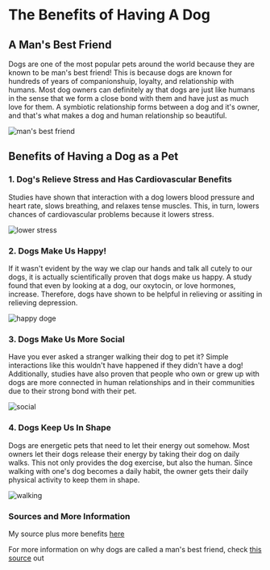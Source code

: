 # The Benefits of Having A Dog
## A Man's Best Friend
Dogs are one of the most popular pets around the world because they are known to be man's best friend! This is because dogs are known for hundreds of years of companionshuip, loyalty, and relationship with humans. Most dog owners can definitely ay that dogs are just like humans in the sense that we form a close bond with them and have just as much love for them. A symbiotic relationship forms between a dog and it's owner, and that's what makes a dog and human relationship so beautiful. 

![man's best friend](https://www.mypet.com/img/basic-pet-care/dog-mans-best-friend.jpg)
## Benefits of Having a Dog as a Pet
### 1. Dog's Relieve Stress and Has Cardiovascular Benefits
Studies have shown that interaction with a dog lowers blood pressure and heart rate, slows breathing, and relaxes tense muscles. This, in turn, lowers chances of cardiovascular problems because it lowers stress. 

![lower stress](https://s.yimg.com/ny/api/res/1.2/GTa4o5mNtadaMqUJfpeZUQ--~A/YXBwaWQ9aGlnaGxhbmRlcjtzbT0xO3c9ODAw/https://media.zenfs.com/en/cooking_light_565/77f4acec43c80e8fd444d5c3cfcc5446)

### 2. Dogs Make Us Happy! 
If it wasn't evident by the way we clap our hands and talk all cutely to our dogs, it is actually scientifically proven that dogs make us happy. A study found that even by looking at a dog, our oxytocin, or love hormones, increase. Therefore, dogs have shown to be helpful in relieving or assiting in relieving depression.  

![happy doge](https://happydogclipsandkennels.files.wordpress.com/2019/08/happy-dog-country-clips-and-kennels-happy-dog-photos-1.png?w=1280&h=853&crop=1)

### 3. Dogs Make Us More Social
Have you ever asked a stranger walking their dog to pet it? Simple interactions like this wouldn't have happened if they didn't have a dog! Additionally, studies have also proven that people who own or grew up with dogs are more connected in human relationships and in their communities due to their strong bond with their pet. 

![social](https://s3.amazonaws.com/cdn-origin-etr.akc.org/wp-content/uploads/2017/02/18153210/preventing_head_shyness_hero-800x576.jpg)

### 4. Dogs Keep Us In Shape
Dogs are energetic pets that need to let their energy out somehow. Most owners let their dogs  release their energy by taking their dog on daily walks. This not only provides the dog exercise, but also the human. Since walking with one's dog becomes a daily habit, the owner gets their daily physical activity to keep them in shape. 

![walking](https://idsb.tmgrup.com.tr/ly/uploads/images/2020/08/19/52894.jpg)

### Sources and More Information
My source plus more benefits [here](https://www.akc.org/expert-advice/lifestyle/8-science-based-benefits-dog/)

For more information on why dogs are called a man's best friend, check [this source](https://www.rover.com/blog/dogs-called-mans-best-friend/) out
 
